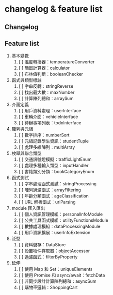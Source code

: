 # changelog & feature list

## Changelog


## Feature list
1. 基本變數 
   1. [ ] 溫度轉換器：temperatureConverter 
   1. [ ] 簡單計算器：calculator 
   1. [ ] 布林值判斷：booleanChecker
1. 函式與類型標註
   1. [ ] 字串反轉：stringReverse 
   1. [ ] 找出最大數：maxNumber 
   1. [ ] 計算陣列總和：arraySum
1. 介面定義
   1. [ ] 用戶資料處理：userInterface
   1. [ ] 車輛介面：vehicleInterface
   1. [ ] 待辦事項列表：todoInterface 
1. 陣列與元組 
   1. [ ] 數字排序：numberSort
   1. [ ] 元組記錄學生資訊：studentTuple
   1. [ ] 處理多維陣列：multiArray
1. 枚舉與聯合類型
   1. [ ] 交通訊號燈模擬：trafficLightEnum
   1. [ ] 處理多種輸入類型：inputHandler
   1. [ ] 書籍類別分類：bookCategoryEnum
1. 函式測試
   1. [ ] 字串處理函式測試：stringProcessing
   1. [ ] 陣列過濾函式：arrayFiltering
   1. [ ] 年齡分類函式：ageClassification
   1. [ ] URL 解析函式：urlParsing
1. module 匯入匯出
   1. [ ] 個人資訊管理模組：personalInfoModule
   1. [ ] 公共工具函式模組：utilityFunctionsModule
   1. [ ] 數據處理模組：dataProcessingModule
   1. [ ] 用戶資訊擴展：userInfoExtension
1. 泛型
   1. [ ] 資料儲存：DataStore
   1. [ ] 設置物件存取器：objectAccessor
   1. [ ] 過濾函式：filterByProperty
1. 延伸
   1. [ ] 使用 Map 和 Set：uniqueElements
   1. [ ] 使用 Promise 和 async/await：fetchData
   1. [ ] 非同步設計計算陣列總和：asyncSum
   1. [ ] 購物車邏輯：ShoppingCart